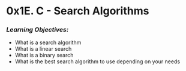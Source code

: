 # 0x1E. C - Search Algorithms

### _Learning Objectives:_

- What is a search algorithm
- What is a linear search
- What is a binary search
- What is the best search algorithm to use depending on your needs

